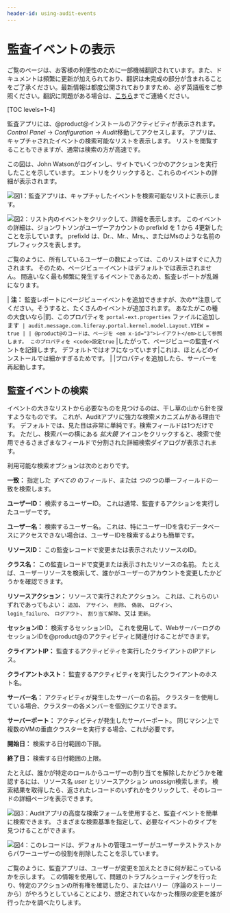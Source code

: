 ```yaml
---
header-id: using-audit-events
---
```


# 監査イベントの表示

<p class="alert alert-info"><span class="wysiwyg-color-blue120">ご覧のページは、お客様の利便性のために一部機械翻訳されています。また、ドキュメントは頻繁に更新が加えられており、翻訳は未完成の部分が含まれることをご了承ください。最新情報は都度公開されておりますため、必ず英語版をご参照ください。翻訳に問題がある場合は、<a href="mailto:support-content-jp@liferay.com">こちら</a>までご連絡ください。</span></p>

[TOC levels=1-4]

監査アプリには、@product@インストールのアクティビティが表示されます。 *Control Panel* → *Configuration* → *Audit*移動してアクセスします。 アプリは、キャプチャされたイベントの検索可能なリストを表示します。 リストを閲覧することもできますが、通常は検索の方が高速です。

この図は、John Watsonがログインし、サイトでいくつかのアクションを実行したことを示しています。 エントリをクリックすると、これらのイベントの詳細が表示されます。

![図1：監査アプリは、キャプチャしたイベントを検索可能なリストに表示します。](../../../images-dxp/audit-list-events.png)

![図2：リスト内のイベントをクリックして、詳細を表示します。 このイベントの詳細は、ジョンワトソンがユーザーアカウントの <code>prefixId</code> を <code>1</code> から <code>4</code>更新したことを示しています。 <code>prefixId</code> は、Dr.、Mr.、Mrs。、またはMsのような名前のプレフィックスを表します。](../../../images-dxp/audit-detail.png)

ご覧のように、所有しているユーザーの数によっては、このリストはすぐに入力されます。 そのため、ページビューイベントはデフォルトでは表示されません。 間違いなく最も頻繁に発生するイベントであるため、監査レポートが乱雑になります。

| **注：** 監査レポートにページビューイベントを追加できますが、次の**注意してください。そうすると、たくさんのイベントが追加されます。 あなたがこの種の大食いなら|罰、このプロパティを `portal-ext.properties` ファイルに追加します` | audit.message.com.liferay.portal.kernel.model.Layout.VIEW = true | | @product@のコードは、ページを <em x-id="3">レイアウト</em>として参照します。 このプロパティを <code>設定true` |したがって、ページビューの監査イベントを記録します。 デフォルトではオフになっています|これは、ほとんどのインストールでは細かすぎるためです。 | |プロパティを追加したら、サーバーを再起動します。</p>

## 監査イベントの検索[](id=finding-audit-events)

イベントの大きなリストから必要なものを見つけるのは、干し草の山から針を探すようなものです。 これが、Auditアプリに強力な検索メカニズムがある理由です。 デフォルトでは、見た目は非常に単純です。検索フィールドは1つだけです。 ただし、検索バーの横にある *拡大鏡* アイコンをクリックすると、検索で使用できるさまざまなフィールドで分割された詳細検索ダイアログが表示されます。

利用可能な検索オプションは次のとおりです。

**一致：** 指定した *すべての* のフィールド、または *つの* つの単一フィールドの一致を検索します。

**ユーザーID：** 検索するユーザーID。 これは通常、監査するアクションを実行したユーザーです。

**ユーザー名：** 検索するユーザー名。 これは、特にユーザーIDを含むデータベースにアクセスできない場合は、ユーザーIDを検索するよりも簡単です。

**リソースID：** この監査レコードで変更または表示されたリソースのID。

**クラス名：** この監査レコードで変更または表示されたリソースの名前。 たとえば、ユーザーリソースを検索して、誰かがユーザーのアカウントを変更したかどうかを確認できます。

**リソースアクション：** リソースで実行されたアクション。 これは、これらのいずれであってもよい： `追加`、 `アサイン`、 `削除`、 `偽装`、 `ログイン`、 `login_failure`、 `ログアウト`、 `割り当て解除`、又は `更新`。

**セッションID：** 検索するセッションID。 これを使用して、WebサーバーログのセッションIDを@product@のアクティビティと関連付けることができます。

**クライアントIP：** 監査するアクティビティを実行したクライアントのIPアドレス。

**クライアントホスト：** 監査するアクティビティを実行したクライアントのホスト名。

**サーバー名：** アクティビティが発生したサーバーの名前。 クラスターを使用している場合、クラスターの各メンバーを個別にクエリできます。

**サーバーポート：** アクティビティが発生したサーバーポート。 同じマシン上で複数のVMの垂直クラスターを実行する場合、これが必要です。

**開始日：** 検索する日付範囲の下限。

**終了日：** 検索する日付範囲の上限。

たとえば、誰かが特定のロールからユーザーの割り当てを解除したかどうかを確認するには、リソース名 *user* とリソースアクション *unassign*検索します。 検索結果を取得したら、返されたレコードのいずれかをクリックして、そのレコードの詳細ページを表示できます。

![図3：Auditアプリの高度な検索フォームを使用すると、監査イベントを簡単に検索できます。 さまざまな検索基準を指定して、必要なイベントのタイプを見つけることができます。](../../../images-dxp/audit-unassign-search.png)

![図4：このレコードは、デフォルトの管理ユーザーがユーザーテストテストからパワーユーザーの役割を削除したことを示しています。](../../../images-dxp/audit-unassign-detail.png)

ご覧のように、監査アプリは、ユーザーが変更を加えたときに何が起こっているかを示します。 この情報を使用して、問題のトラブルシューティングを行ったり、特定のアクションの所有権を確認したり、またはハリー（序論のストーリーから）がやろうとしていることにより、想定されていなかった権限の変更を誰が行ったかを調べたりします。
